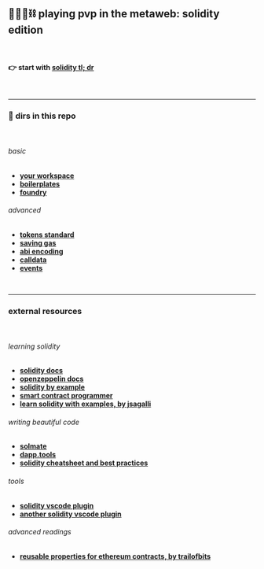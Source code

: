 ## 🥷🏻🛵⛓️ playing pvp in the metaweb: solidity edition


<br>

#### 👉 start with [solidity tl; dr](solidity_tldr.md)

<br>


----
### 🧰 dirs in this repo

<br>

###### basic

* **[your workspace](basic_knowledge/workspace)**
* **[boilerplates](basic_knowledge/boilerplates)**
* **[foundry](basic_knowledge/foundry)**

###### advanced

* **[tokens standard](advanced_knowledge/token_standards)**
* **[saving gas](advanced_knowledge/saving_gas)**
* **[abi encoding](advanced_knowledge/abi_encoding)**
* **[calldata](advanced_knowledge/calldata)**
* **[events](advanced_knowledge/events)**



<br>

---

### external resources

<br>

###### learning solidity

* **[solidity docs](https://docs.soliditylang.org/en/v0.8.12/)**
* **[openzeppelin docs](https://docs.openzeppelin.com/)**
* **[solidity by example](https://solidity-by-example.org/)**
* **[smart contract programmer](https://www.youtube.com/channel/UCJWh7F3AFyQ_x01VKzr9eyA)**
* **[learn solidity with examples, by jsagalli](https://github.com/James-Sangalli/learn-solidity-with-examples)**



###### writing beautiful code

* **[solmate](https://github.com/transmissions11/solmate/)**
* **[dapp.tools](https://dapp.tools/)**
* **[solidity cheatsheet and best practices](https://github.com/manojpramesh/solidity-cheatsheet)**


###### tools

* **[solidity vscode plugin](https://marketplace.visualstudio.com/items?itemName=tintinweb.solidity-visual-auditor)**
* **[another solidity vscode plugin](https://marketplace.visualstudio.com/items?itemName=JuanBlanco.solidity)**


###### advanced readings

* **[reusable properties for ethereum contracts, by trailofbits](https://blog.trailofbits.com/2023/02/27/reusable-properties-ethereum-contracts-echidna/)**
